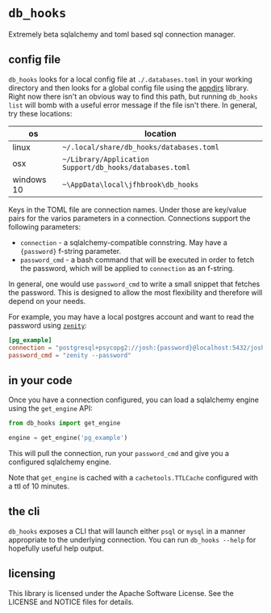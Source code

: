 # `db_hooks`

Extremely beta sqlalchemy and toml based sql connection manager.

## config file

`db_hooks` looks for a local config file at `./.databases.toml` in your working directory and then looks for a global config file using the [appdirs](https://pypi.org/project/appdirs/) library. Right now there isn't an obvious way to find this path, but running `db_hooks list` will bomb with a useful error message if the file isn't there. In general, try these locations:

|         os | location                                                |
|------------|---------------------------------------------------------|
|      linux | `~/.local/share/db_hooks/databases.toml`                |
|        osx | `~/Library/Application Support/db_hooks/databases.toml` |
| windows 10 | `~\AppData\local\jfhbrook\db_hooks`                     |

Keys in the TOML file are connection names. Under those are key/value pairs for the varios parameters in a connection. Connections support the following parameters:

* `connection` - a sqlalchemy-compatible connstring. May have a `{password}` f-string parameter.
* `password_cmd` - a bash command that will be executed in order to fetch the password, which will be applied to `connection` as an f-string.

In general, one would use `password_cmd` to write a small snippet that fetches the password. This is designed to allow the most flexibility and therefore will depend on your needs.

For example, you may have a local postgres account and want to read the password using [`zenity`](https://help.gnome.org/users/zenity/):

```toml
[pg_example]
connection = "postgresql+psycopg2://josh:{password}@localhost:5432/josh"
password_cmd = "zenity --password"
```

## in your code

Once you have a connection configured, you can load a sqlalchemy engine using
the `get_engine` API:

```py
from db_hooks import get_engine

engine = get_engine('pg_example')
```

This will pull the connection, run your `password_cmd` and give you a configured sqlalchemy engine.

Note that `get_engine` is cached with a `cachetools.TTLCache` configured with a ttl of 10 minutes.

## the cli

`db_hooks` exposes a CLI that will launch either `psql` or `mysql` in a manner appropriate to the underlying connection. You can run `db_hooks --help` for hopefully useful help output.

## licensing

This library is licensed under the Apache Software License. See the LICENSE and NOTICE files for details.
